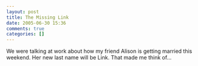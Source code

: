 ```yaml
---
layout: post
title: The Missing Link
date: 2005-06-30 15:36
comments: true
categories: []
---
```

We were talking at work about how my friend Alison is getting married this weekend. Her new last name will be Link. That made me think of...

<img class=photo src="http://www.obsessedwithwrestling.com/pictures/m/missinglink/08.jpg" title="" border="0"/>
